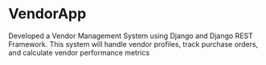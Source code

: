 # VendorApp
Developed a Vendor Management System using Django and Django REST Framework. This system will handle vendor profiles, track purchase orders, and calculate vendor performance metrics
